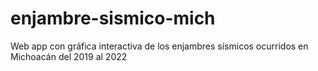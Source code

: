 # enjambre-sismico-mich
Web app con gráfica interactiva de los enjambres sísmicos ocurridos en Michoacán del 2019 al 2022
